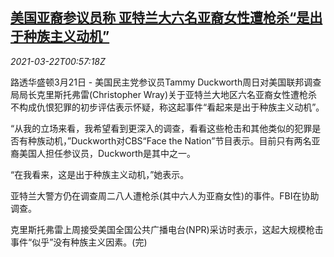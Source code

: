 <!--1616374863000-->
[美国亚裔参议员称 亚特兰大六名亚裔女性遭枪杀“是出于种族主义动机”](https://cn.reuters.com/article/crime-georgia-shooting-0321-sun-idCNKBS2BE02O)
------

<div><i>2021-03-22T00:57:18Z</i></div><p>路透华盛顿3月21日 - 美国民主党参议员Tammy Duckworth周日对美国联邦调查局局长克里斯托弗雷(Christopher Wray)关于亚特兰大地区六名亚裔女性遭枪杀不构成仇恨犯罪的初步评估表示怀疑，称这起事件“看起来是出于种族主义动机”。</p><p>“从我的立场来看，我希望看到更深入的调查，看看这些枪击和其他类似的犯罪是否有种族动机，”Duckworth对CBS“Face the Nation”节目表示。目前只有两名亚裔美国人担任参议员，Duckworth是其中之一。</p><p>“在我看来，这是出于种族主义动机，”她表示。</p><p>亚特兰大警方仍在调查周二八人遭枪杀(其中六人为亚裔女性)的事件。FBI在协助调查。</p><p>克里斯托弗雷上周接受美国全国公共广播电台(NPR)采访时表示，这起大规模枪击事件“似乎”没有种族主义因素。(完)</p>

